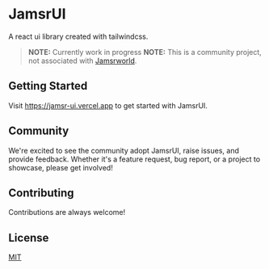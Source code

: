 # JamsrUI

A react ui library created with tailwindcss. 
> **NOTE:** Currently work in progress
> **NOTE:** This is a community project, not associated with [Jamsrworld](https://jamsrworld.com).

## Getting Started

Visit <a aria-label="nextui learn" href="https://jamsr-ui.vercel.app">https://jamsr-ui.vercel.app</a> to get started with JamsrUI.


## Community

We're excited to see the community adopt JamsrUI, raise issues, and provide feedback.
Whether it's a feature request, bug report, or a project to showcase, please get involved!

## Contributing
Contributions are always welcome!

## License

[MIT](https://choosealicense.com/licenses/mit/)
